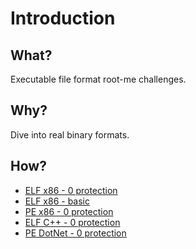 # Introduction

## What?

Executable file format root-me challenges.

## Why?

Dive into real binary formats.

## How?

* [ELF x86 - 0 protection](elf-x86-0.md)
* [ELF x86 - basic](elf-x86-basic.md)
* [PE x86 - 0 protection](pe-x86-0.md)
* [ELF C++ - 0 protection](elf-cpp-0.md)
* [PE DotNet - 0 protection](pe-dotnet-0.md)
